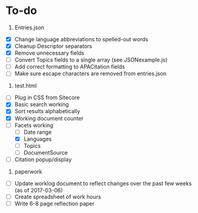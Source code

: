 # To-do
1. Entries.json
  - [X] Change language abbreviations to spelled-out words
  - [X] Cleanup Descriptor separators
  - [X] Remove unnecessary fields
  - [ ] Convert Topics fields to a single array (see JSONexample.js)
  - [ ] Add correct formatting to APACitation fields
  - [ ] Make sure escape characters are removed from entries.json
1. test.html
  - [ ] Plug in CSS from Sitecore
  - [X] Basic search working
  - [X] Sort results alphabetically
  - [X] Working document counter
  - [ ] Facets working
    - [ ] Date range
    - [X] Languages
    - [ ] Topics
    - [ ] DocumentSource
  - [ ] Citation popup/display
1. paperwork
  - [ ] Update worklog document to reflect changes over the past few weeks (as of 2017-03-06)
  - [ ] Create spreadsheet of work hours
  - [ ] Write 6-8 page reflection paper